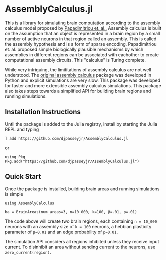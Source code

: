 # AssemblyCalculus.jl

This is a library for simulating brain computation according to the
assembly calculus model proposed by
[Papadimitriou et. al..](https://www.pnas.org/content/117/25/14464)
Assembly calculus is built on the assumption that an object is represented 
in a brain region by a small number of active neurons in that region called an assembly. 
This is called the assembly hypothesis and is a form of sparse encoding. 
Papadimitriou et. al. proposed simple biologically plausible mechanisms by which
assemblies in different regions can be associated with eachother to create
computational assembly circuits. This "calculus" is Turing complete.

While very intriguing, the limititations of assembly calculus are not well understood.
The [original assembly calculus](https://github.com/dmitropolsky/assemblies)
package was developed in Python and explicit simulations are very slow. This package
was developed for faster and more extensible assembly calculus simulations. This 
package also takes steps towards a simplified API for building brain regions and 
running simulations.

## Installation Instructions

Until the package is added to the Julia registry, install by starting the Julia
REPL and typing

```
] add https://github.com/djpasseyjr/AssemblyCalculus.jl
```
or
```
using Pkg
Pkg.add("https://github.com/djpasseyjr/AssemblyCalculus.jl")
```

## Quick Start

Once the package is installed, building brain areas and running simulations is simple
```
using AssemblyCalculus

ba = BrainAreas(num_areas=3, n=10_000, k=100, β=.01, p=.01)
```

The code above will create two brain regions, each containing `n = 10_000` neurons with 
an assembly size of `k = 100` neurons, a hebbian plasticity parameter of `β=0.01` and
an edge probability of `p=0.01`.

The simulation API considers all regions inhibited unless they
receive input current. To disinhibit an area without sending current
to the neurons, use `zero_current(region)`.

